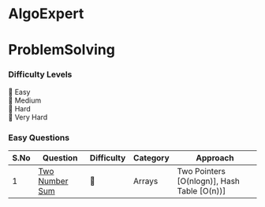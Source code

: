 # AlgoExpert


# ProblemSolving

### Difficulty Levels

📗  Easy  
📘  Medium  
📕  Hard  
📓  Very Hard

### Easy Questions

|S.No| Question                                                                          | Difficulty | Category             | Approach                 |
|----| --------------------------------------------------------------------------------- | ---------- | -------------------- | ------------------------ |
| 1 | [Two Number Sum](src/main/java/dev/jacksonraj/array/TwoNumberSum.java)                                         | 📗         | Arrays               | Two Pointers [O(nlogn)], Hash Table [O(n))] |


